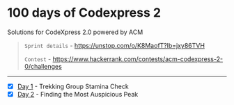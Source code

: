 # 100 days of Codexpress 2
Solutions for CodeXpress 2.0 powered by ACM

> `Sprint details` - https://unstop.com/o/K8MaofT?lb=jxy86TVH
>
> `Contest` - https://www.hackerrank.com/contests/acm-codexpress-2-0/challenges

---

- [x] [Day 1](https://github.com/Rancho-rachit/100CodeXpress2/commit/71dfc6ea167a26bcf3248229be86c09f5b3025cb) - Trekking Group Stamina Check
- [x] [Day 2](https://github.com/Rancho-rachit/100CodeXpress2/commit/1c3992c16afba34855f247e1a8bf4d1c9adf8c45) - Finding the Most Auspicious Peak
